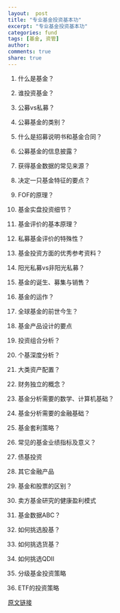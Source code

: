 ```yaml
---
layout:  post
title: "专业基金投资基本功"
excerpt: "专业基金投资基本功"
categories: fund
tags: [基金, 资管]
author: 
comments: true
share: true
---
```


1. 什么是基金？

2. 谁投资基金？

3. 公募vs私募？

4. 公募基金的类别？

5. 什么是招募说明书和基金合同？

6. 公募基金的信息披露？

7. 获得基金数据的常见来源？

8. 决定一只基金特征的要点？

9. FOF的原理？

10. 基金实盘投资细节？

11. 基金评价的基本原理？

12. 私募基金评价的特殊性？

13. 基金投资方面的优秀参考资料？

14. 阳光私募vs非阳光私募？

15. 基金的诞生、募集与销售？

16. 基金的运作？

17. 全球基金的前世今生？

18. 基金产品设计的要点

19. 投资组合分析？

20. 个基深度分析？

21. 大类资产配置？

22. 财务独立的概念？

23. 基金分析需要的数学、计算机基础？

24. 基金分析需要的金融基础？

25. 基金套利策略？

26. 常见的基金业绩指标及意义？

27. 债基投资

28. 其它金融产品

29. 基金和股票的区别？

30. 卖方基金研究的健康盈利模式

31. 基金数据ABC？

32. 如何挑选股基？

33. 如何挑选货基？

34. 如何挑选QDII

35. 分级基金投资策略

36. ETF的投资策略


<a href="http://www.jidongshike.com/?p=176" target="_blank">原文链接</a>  

<!-- 多说评论框 start -->
<div class="ds-thread" data-thread-key="fund" data-title="fund" ></div>
<!-- 多说评论框 end -->
<!-- 多说公共JS代码 start (一个网页只需插入一次) -->
<script type="text/javascript">
var duoshuoQuery = {short_name:"goaheadalvin"};
(function() {
var ds = document.createElement('script');
ds.type = 'text/javascript';ds.async = true;
ds.src = (document.location.protocol == 'https:' ? 'https:' : 'http:') + '//static.duoshuo.com/embed.js';
ds.charset = 'UTF-8';
(document.getElementsByTagName('head')[0] 
|| document.getElementsByTagName('body')[0]).appendChild(ds);
})();
</script>
<!-- 多说公共JS代码 end -->
